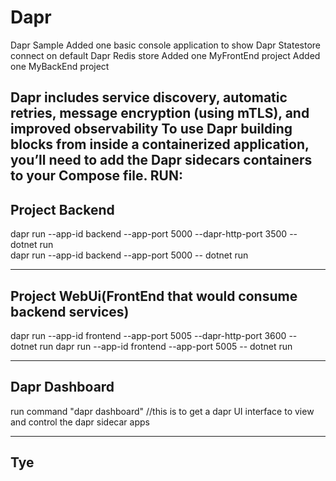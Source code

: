 # Dapr
Dapr Sample
Added one basic console application to show Dapr Statestore connect on 
default Dapr Redis store
Added one MyFrontEnd project
Added one MyBackEnd project 

Dapr includes service discovery, automatic retries, message encryption (using mTLS), and improved observability
To use Dapr building blocks from inside a containerized application, you’ll need to add the Dapr sidecars containers to your Compose file.
RUN:
----------------------------------
  Project Backend 
----------------------------------
dapr run --app-id backend  --app-port 5000 --dapr-http-port 3500 -- dotnet run   
dapr run --app-id backend  --app-port 5000 -- dotnet run                    

----------------------------------
  Project WebUi(FrontEnd that would consume backend services)
----------------------------------
dapr run --app-id frontend --app-port 5005 --dapr-http-port 3600 -- dotnet run
dapr run --app-id frontend --app-port 5005 -- dotnet run                 

----------------------------------
 Dapr Dashboard
----------------------------------
run command "dapr dashboard"
//this is to get a dapr UI interface to view and control the dapr sidecar apps

----------------------------------
 Tye
----------------------------------